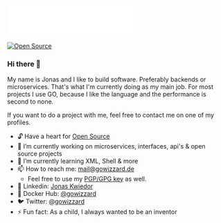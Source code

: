 <br><br><img src="https://raw.githubusercontent.com/gowizzard/gowizzard/main/logo.svg" width="300" />

[![Open Source](https://badges.frapsoft.com/os/v1/open-source.svg?v=103)](https://opensource.org/)

### Hi there 👋
My name is Jonas and I like to build software. Preferably backends or microservices. That's what I'm currently doing as my main job. For most projects I use GO, because I like the language and the performance is second to none.

If you want to do a project with me, feel free to contact me on one of my profiles.

- 🔓 Have a heart for [Open Source](https://opensource.org/)
- 🔭  I’m currently working on microservices, interfaces, api's & open source projects
- 🌱  I’m currently learning XML, Shell & more
- 📫  How to reach me: [mail@gowizzard.de](mailto:mail@gowizzard.de)
  - Feel free to use my [PGP/GPG key](https://keys.openpgp.org/search?q=mail%40gowizzard.de) as well.
- 🦟  Linkedin: [Jonas Kwiedor](https://www.linkedin.com/in/jonas-kwiedor/)
- 🐳  Docker Hub: [@gowizzard](https://hub.docker.com/u/gowizzard)
- 🐦  Twitter: [@gowizzard](https://twitter.com/gowizzard)
- ⚡   Fun fact: As a child, I always wanted to be an inventor
